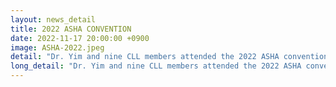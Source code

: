 ```yaml
---
layout: news_detail
title: 2022 ASHA CONVENTION 
date: 2022-11-17 20:00:00 +0900
image: ASHA-2022.jpeg
detail: "Dr. Yim and nine CLL members attended the 2022 ASHA convention at the Ernest N. Morial Convention Center in New Orleans, LA. The convention was held during November 17-19. Five posters were presented."
long_detail: "Dr. Yim and nine CLL members attended the 2022 ASHA convention at the Ernest N. Morial Convention Center in New Orleans, LA. The convention was held during November 17-19. Five posters were presented."
---
```


